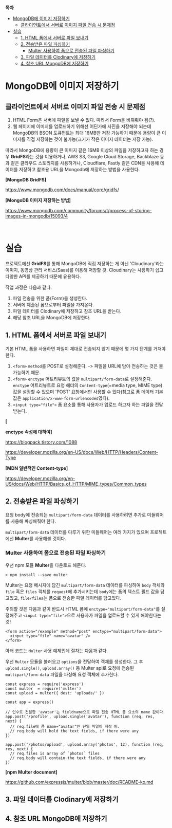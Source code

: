 **목차**
- [MongoDB에 이미지 저장하기](#mongodb에-이미지-저장하기)
  - [클라이언트에서 서버로 이미지 파일 전송 시 문제점](#클라이언트에서-서버로-이미지-파일-전송-시-문제점)
- [실습](#실습)
  - [1. HTML 폼에서 서버로 파일 보내기](#1-html-폼에서-서버로-파일-보내기)
  - [2. 전송받은 파일 파싱하기](#2-전송받은-파일-파싱하기)
    - [Multer 사용하여 폼으로 전송된 파일 파싱하기](#multer-사용하여-폼으로-전송된-파일-파싱하기)
  - [3. 파일 데이터를 Clodinary에 저장하기](#3-파일-데이터를-clodinary에-저장하기)
  - [4. 참조 URL MongoDB에 저장하기](#4-참조-url-mongodb에-저장하기)

# MongoDB에 이미지 저장하기

## 클라이언트에서 서버로 이미지 파일 전송 시 문제점

1. HTML Form은 서버에 파일을 보낼 수 없다. 따라서 Form을 바꿔줘야 됨(?).
2. 웹 페이지에 이미지를 업로드하기 위해선 어딘가에 사진을 저장해야 되는데 MongoDB의 BSON 도큐먼트는 최대 16MB만 저장 가능하기 때문에 용량이 큰 이미지를 직접 저장하는 것이 불가능(크기가 작은 이미지 데이터는 저장 가능).

따라서 MongoDB에 용량이 큰 이미지 같은 16MB 이상의 파일을 저장하고자 하는 경우 **GridFS**라는 것을 이용하거나, AWS S3, Google Cloud Storage, Backblaze 등과 같은 클라우드 스토리지를 사용하거나, Cloudflare, Fastly 같은 CDN을 사용해 데이터를 저장하고 참조용 URL을 Mongodb에 저장하는 방법을 사용한다.


**[MongoDB GridFS]**

https://www.mongodb.com/docs/manual/core/gridfs/

**[MongoDB 이미지 저장하는 방법]**

https://www.mongodb.com/community/forums/t/process-of-storing-images-in-mongodb/15093/4

<br>

# 실습

프로젝트에선 **GridFS**를 통해 MongoDB에 직접 저장하는 게 아닌 'Cloudinary'라는 이미지, 동영상 관리 서비스(Saas)를 이용해 저장할 것. Cloudinary는 사용하기 쉽고 다양한 API를 제공하기 때문에 유용하다.

작업 과정은 다음과 같다.

1. 파일 전송을 위한 폼(Form)을 생성한다.
2. 서버에 제출된 폼으로부터 파일을 가져온다.
3. 파일 데이터를 Clodinary에 저장하고 참조 URL을 받는다.
4. 해당 참조 URL을 MongoDB에 저장한다.

## 1. HTML 폼에서 서버로 파일 보내기

기본 HTML 폼을 사용하면 파일이 제대로 전송되지 않기 때문에 몇 가지 단계를 거쳐야 한다.

1.  `<form>` `method`를 POST로 설정해준다. -> 파일을 URL에 담아 전송하는 것은 불가능하기 때문. 
2.  `<form>` `enctype` 어트리뷰트의 값을 `multipart/form-data`로 설정해준다. `enctype` 어트리뷰트로 요청 헤더의 `Content-type`(=media type, MIME type) 값을 설정할 수 있으며 'POST' 요청에서만 사용할 수 있다(참고로 폼 데이터 기본 값은 `application/x-www-form-urlencoded`였다).
3.  `<input type="file">` 폼 요소를 통해 사용자가 업로드 하고자 하는 파일을 전달 받는다.

<!-- Content-type의 데이터 형식은 크게 10가지인데 enctype으로 설정할 수 있는 값은 3가지! Content-type은 요청에 전송되는 데이터 형식을 명시함.
 -->

**[<form> enctype 속성에 대하여]**

<!-- HTML 폼(<form>)의 enctype 속성과 multipart/form-data 의 의미 -->
https://blogpack.tistory.com/1088 

https://developer.mozilla.org/en-US/docs/Web/HTTP/Headers/Content-Type

**[MDN 일반적인 Content-type]**

https://developer.mozilla.org/en-US/docs/Web/HTTP/Basics_of_HTTP/MIME_types/Common_types


## 2. 전송받은 파일 파싱하기

요청 body에 전송되는 `multipart/form-data` 데이터를 사용하려면 추가로 미들웨어를 사용해 파싱해줘야 한다. 

`multipart/form-data` 데이터를 다루기 위한 미들웨어는 여러 가지가 있으며 프로젝트에선 **Multer**를 사용해볼 것이다.

### Multer 사용하여 폼으로 전송된 파일 파싱하기

우선 npm 모듈 **Multer**을 다운로드 해준다.
```
> npm install --save multer
```

Multer는 요청 메시지에 담긴 `multipart/form-data` 데이터를 파싱하여 `body` 객체와 `file` 혹은 `files` 객체를 `request`에 추가시키는데 `body`에는 폼의 텍스트 필드 값을 담고있고, `file/files`는 폼으로 전송한 파일 데이터를 담고있다.

주의할 것은 다음과 같이 반드시 HTML 폼에 `enctype="multipart/form-data"`를 설정해주고 `<input type="file">`으로 사용자가 파일을 업로드할 수 있게 해야한다는 것!

```
<form action="/example" method="post" enctype="multipart/form-data">
  <input type="file" name="avatar" />
</form>
```

아래 코드는 `Multer` 사용 예제인데 절차는 다음과 같다.

우선 `Multer` 모듈을 불러오고 `options`을 전달하여 객체를 생성한다. 그 후 `upload.single()`, `upload.array()` 등 Multer api로 요청에 전송된 `multipart/form-data` 파일을 파싱해 요청 객체에 추가한다.

```
const express = require('express')
const multer  = require('multer')
const upload = multer({ dest: 'uploads/' })

const app = express()

// 인수로 전달한 'avatar'는 fieldname으로 파일 전송 HTML 폼 요소의 name 값이다.
app.post('/profile', upload.single('avatar'), function (req, res, next) {
  // req.file에 폼 name="avatar"인 단일 파일이 저장 됨.
  // req.body will hold the text fields, if there were any
})

app.post('/photos/upload', upload.array('photos', 12), function (req, res, next) {
  // req.files is array of `photos` files
  // req.body will contain the text fields, if there were any
})
```

**[npm Multer document]**

https://github.com/expressjs/multer/blob/master/doc/README-ko.md


## 3. 파일 데이터를 Clodinary에 저장하기

## 4. 참조 URL MongoDB에 저장하기

<!-- 
https://developer.mozilla.org/en-US/docs/Learn/Forms/Sending_and_retrieving_form_data#a_special_case_sending_files -->